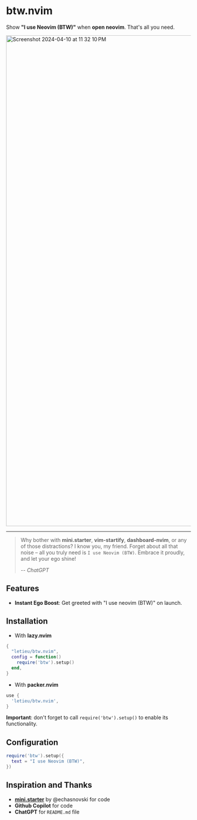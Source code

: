# btw.nvim

Show **"I use Neovim (BTW)"** when **open neovim**. That's all you need.

<img width="1336" alt="Screenshot 2024-04-10 at 11 32 10 PM" src="https://github.com/letieu/btw.nvim/assets/53562817/f61b39e2-46fc-4d1c-b0f8-8a0a04d42b1f">

___

> Why bother with **mini.starter**, **vim-startify**, **dashboard-nvim**, or any of those distractions? I know you, my friend. Forget about all that noise – all you truly need is `I use Neovim (BTW)`. Embrace it proudly, and let your ego shine!
>
> *-- ChatGPT*

## Features
- **Instant Ego Boost**: Get greeted with "I use neovim (BTW)" on launch.

## Installation

* With **lazy.nvim**
```lua
{
  "letieu/btw.nvim",
  config = function()
    require('btw').setup()
  end,
}
```
* With **packer.nvim**
```lua
use {
  'letieu/btw.nvim',
}
```

**Important**: don't forget to call `require('btw').setup()` to enable its functionality.

## Configuration

```lua
require('btw').setup({
  text = "I use Neovim (BTW)",
})
```

## Inspiration and Thanks
- **[mini.starter](https://github.com/echasnovski/mini.starter)** by @echasnovski for code
- **Github Copilot** for code
- **ChatGPT** for `README.md` file
